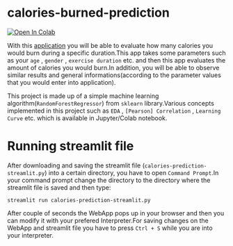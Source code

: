 # calories-burned-prediction

[![Open In Colab](https://colab.research.google.com/assets/colab-badge.svg)](https://colab.research.google.com/drive/1VT-pzbDFZtnUE01hv1LjrVR6pyTDkyr9)

With this [application](https://calories-burned-prediction.herokuapp.com) you will be able to evaluate how many calories you would burn during a specific duration.This app takes some parameters such as your `age` , `gender` , `exercise duration` etc. and then this app evaluates the amount of calories you would burn.In addition, you will be able to observe similar results and general informations(according to the parameter values that you would enter into application).  

This project is made up of a simple machine learning algorithm(`RandomForestRegressor`) from `sklearn` library.Various concepts implemented in this project such as `EDA` , `[Pearson] Correlation` , `Learning Curve` etc. which is available in Jupyter/Colab notebook.

# Running streamlit file

After downloading and saving the streamlit file (`calories-prediction-streamlit.py`) into a certain directory, you have to open `Command Prompt`.In your command prompt change the directory to the directory where the streamlit file is saved and then type:

```
streamlit run calories-prediction-streamlit.py
```

After couple of seconds the WebApp pops up in your browser and then you can modify it with your prefered Interpreter.For saving changes on the WebApp and streamlit file you have to press `Ctrl + S` while you are into your interpreter.



